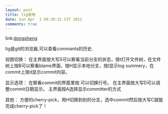 ```yaml
---
layout: post
title: tig使用
date: Sun Apr  1 09:39:31 CST 2012
comments: true
---
```


link:[dongsheng](http://log.dongsheng.org/2011/05/02/tig真好用)

tig是git的浏览器,可以查看commants的历史.

视图切换：
在主界面按大写S可以察看当前分支的状态，按t打开文件树，在文件树上按B可以察看blame界面，按H显示本地分支，按l显示log summery，在commit上按d显示commit内容。

显示选项：
在察看commit的界面里按.可以切换行号。
在主界面按大写D可以调整commit日期显示。
主界面按A选择显示committer的方式

其他：
方便的cherry-pick，用H切换到别的分支，选中commit然后按大写C就能完成cherry-pick了！


<!-- more -->
